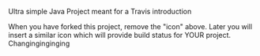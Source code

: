 

Ultra simple Java Project meant for a Travis introduction

When you have forked this project, remove the "icon" above. Later you will insert a similar icon which will provide build status for YOUR project.
Changinginginging
